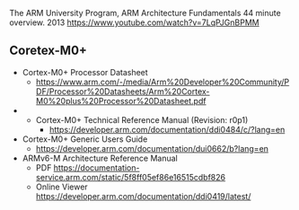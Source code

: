 

The ARM University Program, ARM Architecture Fundamentals
44 minute overview. 2013
https://www.youtube.com/watch?v=7LqPJGnBPMM

## Coretex-M0+

- Cortex-M0+ Processor Datasheet
    - https://www.arm.com/-/media/Arm%20Developer%20Community/PDF/Processor%20Datasheets/Arm%20Cortex-M0%20plus%20Processor%20Datasheet.pdf
- - Cortex-M0+ Technical Reference Manual (Revision: r0p1) 
    - https://developer.arm.com/documentation/ddi0484/c/?lang=en
- Cortex-M0+ Generic Users Guide
    - https://developer.arm.com/documentation/dui0662/b?lang=en
- ARMv6-M Architecture Reference Manual
    - PDF https://documentation-service.arm.com/static/5f8ff05ef86e16515cdbf826
    - Online Viewer https://developer.arm.com/documentation/ddi0419/latest/
